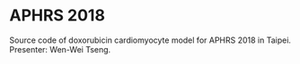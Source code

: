 # APHRS 2018

Source code of doxorubicin cardiomyocyte model for APHRS 2018 in Taipei. Presenter: Wen-Wei Tseng.
